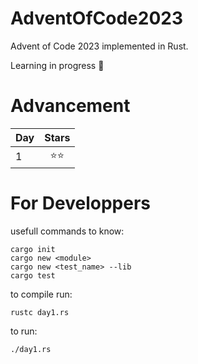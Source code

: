 # AdventOfCode2023
Advent of Code 2023 implemented in Rust. 

Learning in progress :construction_worker:

# Advancement
| Day |                        Stars                         |
|-----|:----------------------------------------------------:|
| 1   |                     :star::star:                     |

# For Developpers
usefull commands to know:
```
cargo init
cargo new <module>
cargo new <test_name> --lib
cargo test
```

to compile run: 
```
rustc day1.rs
```

to run: 
```
./day1.rs
```
